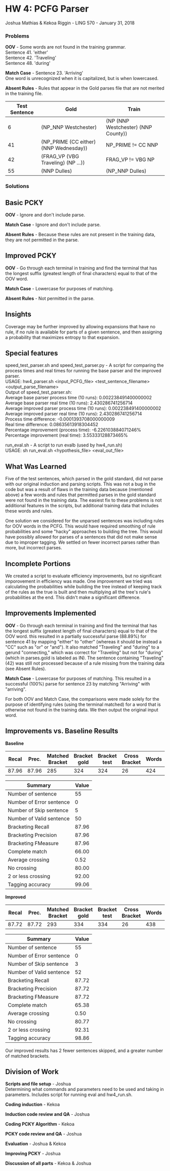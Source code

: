 # HW 4: PCFG Parser

Joshua Mathias & Kekoa Riggin - LING 570 - January 31, 2018

### Problems

**OOV** - 
Some words are not found in the training grammar.  
Sentence 41. 'either'  
Sentence 42. 'Traveling'  
Sentence 48. 'during'

**Match Case** - 
Sentence 23. 'Arriving'  
One word is unrecognized when it is capitalized, but is when lowercased.

**Absent Rules** - Rules that appear in the Gold parses file that are not merited in the training file.

| Test Sentence | Gold | Train |
| ------------- | ---- | ----- |
| 6 | (NP_NNP Westchester) | (NP (NNP Westchester) (NNP County)) |
| 41 | (NP_PRIME (CC either) (NNP Wednesday)) | NP_PRIME != CC NNP |
| 42 | (FRAG_VP (VBG Traveling) (NP ...)) | FRAG_VP != VBG NP
| 55 | (NNP Dulles) | (NP_NNP Dulles) |

### Solutions

## Basic PCKY

**OOV** - Ignore and don't include parse.

**Match Case** - Ignore and don't include parse.

**Absent Rules** - Because these rules are not present in the training data, they are not permitted in the parse.

## Improved PCKY

**OOV** - Go through each terminal in training and find the terminal that has the longest suffix (greatest length of final characters) equal to that of the OOV word.

**Match Case** - Lowercase for purposes of matching.

**Absent Rules** - Not permitted in the parse.

## Insights
Coverage may be further improved by allowing expansions that have no rule, if no rule is available for parts of a given sentence, and then assigning a probability that maximizes entropy to that expansion.


## Special features
speed_test_parser.sh and speed_test_parser.py - A script for comparing the process times and real times for running the base parser and the improved parser.  
USAGE: hw4_parser.sh <input_PCFG_file> <test_sentence_filename> <output_parse_filename>  
Output of speed_test_parser.sh:  
Average base parser process time (10 runs): 0.002238491400000002  
Average base parser real time (10 runs): 2.430286741256714  
Average improved parser process time (10 runs): 0.002238491400000002  
Average improved parser real time (10 runs): 2.430286741256714  
Process time difference: -0.0001393708000000009  
Real time difference: 0.08635613918304452  
Percentage improvement (process time): -6.226103884071246%  
Percentage improvement (real time): 3.55333128873465%

run_eval.sh - A script to run evalb (used by hw4_run.sh)  
USAGE: sh run_eval.sh <hypothesis_file> <eval_out_file>

## What Was Learned

Five of the test sentences, which parsed in the gold standard, did not parse with our original induction and parsing scripts. This was not a bug in the code but was a result of flaws in the training data because (mentioned above) a few words and rules that permitted parses in the gold standard were not found in the training data. The easiest fix to these problems is not additional features in the scripts, but additional training data that includes these words and rules.

One solution we considered for the unparsed sentences was including rules for OOV words in the PCFG. This would have required smoothing of rule probabilities and some "hacky" approaches to building the tree. This would have possibly allowed for parses of a sentences that did not make sense due to improper tagging. We settled on fewer incorrect parses rather than more, but incorrect parses.

## Incomplete Portions

We created a script to evaluate efficiency improvements, but no significant imporovement in efficiency was made. One improvement we tried was calculating the probabilities while building the tree instead of keeping track of the rules as the true is built and then multiplying all the tree's rule's probabilities at the end. This didn't make a significant difference.

## Improvements Implemented

**OOV** - Go through each terminal in training and find the terminal that has the longest suffix (greatest length of final characters) equal to that of the OOV word. this resulted in a partially successful parse (88.89%) for sentence 41 by mapping "either" to "other" (whereas it should be instead a "CC" such as "or" or "and"). It also matched "Traveling" and "during" to a gerund "connecting," which was correct for "Traveling" but not for "during" (which in parses.gold is labeled as IN). The sentence containing "Traveling" (42) was still not processed because of a rule missing from the training data (see Absent Rules).
 
**Match Case** - Lowercase for purposes of matching. This resulted in a successful (100%) parse for sentence 23 by matching "Arriving" with "arriving".

For both OOV and Match Case, the comparisons were made solely for the purpose of identifying rules (using the terminal matched) for a word that is otherwise not found in the training data. We then output the original input word.

## Improvements vs. Baseline Results

**Baseline**

| Recal | Prec. | Matched Bracket | Bracket gold | Bracket test | Cross Bracket | Words | Correct Tags | Tag Accracy |
| ----- | ----- | --------------- | ------------ | ------------ | ------------- | ----- | ------------ | ----------- |
| 87.96 | 87.96 | 285             | 324          | 324          | 26            | 424   | 420          | 99.06       |

| Summary | Value |
| ------- | ----- |
| Number of sentence | 55 |
| Number of Error sentence  |      0 |
| Number of Skip  sentence  |      5 |
| Number of Valid sentence  |     50 |
| Bracketing Recall         |  87.96 |
| Bracketing Precision      |  87.96 |
| Bracketing FMeasure       |  87.96 |
| Complete match            |  66.00 |
| Average crossing          |   0.52 |
| No crossing               |  80.00 |
| 2 or less crossing        |  92.00 |
| Tagging accuracy          |  99.06 |

**Improved**

| Recal | Prec. | Matched Bracket | Bracket gold | Bracket test | Cross Bracket | Words | Correct Tags | Tag Accracy |
| ----- | ----- | --------------- | ------------ | ------------ | ------------- | ----- | ------------ | ----------- |
| 87.72 | 87.72 | 293             | 334          | 334          | 26            | 438   | 433          | 98.86       |

| Summary | Value |
| ------- | ----- |
| Number of sentence        |     55 |
| Number of Error sentence  |      0 |
| Number of Skip  sentence  |      3 |
| Number of Valid sentence  |     52 |
| Bracketing Recall         |  87.72 |
| Bracketing Precision      |  87.72 |
| Bracketing FMeasure       |  87.72 |
| Complete match            |  65.38 |
| Average crossing          |   0.50 |
| No crossing               |  80.77 |
| 2 or less crossing        |  92.31 |
| Tagging accuracy          |  98.86 |

Our improved results has 2 fewer sentences skipped, and a greater number of matched brackets.

## Division of Work

**Scripts and file setup** - Joshua  
Determining what commands and parameters need to be used and taking in parameters. Includes script for running eval and hw4_run.sh.

**Coding induction** - Kekoa

**Induction code review and QA** - Joshua

**Coding PCKY Algorithm** - Kekoa

**PCKY code review and QA** - Joshua

**Evaluation** - Joshua & Kekoa

**Improving PCKY** - Joshua

**Discussion of all parts** - Kekoa & Joshua
